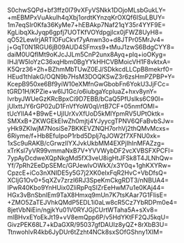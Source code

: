 S0chwSQPd+bf3ffz0l79vXFyVSNkk1DOjoMLsbGukLY=
+mEBMPxVuAkulh4qXbj1ordtKYnzqKrOXQf6ISuLBUY=
1m7eqSIr0Kfa36KyMe7+hEBAkp7Naf21qY35r4YYF9E=
KgLibqXkJyqp6gpfj7UOTKfVOYdpgjlcx0jFWZ8UyH8=
qO52LewlrjARTlOFuCkvf7yAnwn3o+d8JTPr05MrJv4=
j+GqT0N1RGU6jB09AUD4SFmxs9+tMuJ1zwS6BdgCYY8=
daiM0UQfIMt9oKJcJJLm5CnP2unx8Ayq+plq+ioOKyg=
IHJ/W5IoYzC36xqHbm0BgYYkHHCVBMoicVH1F8vktxA=
K5Qrz36+2h+BZhmMbTUwZ0EJ/SDkkcdLLCpB8mekrf0=
HEud1thIakG/OQN9b7HsM3DOQKSwZ3r6zsHmPZPBP+Y=
KcepB950xe6Bf9yiW10eXMfnGwGbobFn6YokU3JjFCc=
tGRD1H/KPZie+w6lJ1Gc/o6iubgaYcpluaZ+hxv8ynY=
lvrbyJWUeGzKRcBpxCi9D7EBB/bCaQ5PfUslks6C90I=
jUlxttJY6rGP02uD1FnVfYoW0qI/rtB7CF+05nmfOMI=
tUcYIlA4+B9wE+UjIUrXvXfUoD5kMIYpmRV5UPtOktk=
SMXxB+ZKWGEkEIwZh0mjtj4YJyycgTPNV6QFaBvbSJw=
yHk9ZKIwjM7NosiSe7BKKEVZNQH7orhVj2thQMvMcxs=
6Riyme/f+Hb8EfuIpoP1rbd5Dplj7qJOW2f7XFNU0xk=
1xSc9uRAKB/cGrwzIlYXJvkUkbMM4EXPjIhInMFAZzg=
xTrKsl7yVR99vmmaNxB7V+YVVWybDF2vcXVBSFXPCFI=
7ypAyDcdweXQpNkgMd5fX3veU8igHtJFSk8T4JLNhQw=
Yf/7pRh2EeDpSEMc/GPJewlvOWkX/x3Y0q+1ghKXYRw=
CpzcE+iCo3nXNIDE5y5G7j2XK0eIxFqR2HvC+VbDfsQ=
XCIjG1Ov0+5qXZv7zrzI6RJ3SpeKmCkgRDT3/nNBUA4=
IPwR40Kbo9YnHUix0ZliRpPqSIZrEeHwM7u1e0KAj44=
HGx3vBnSbnlEm9TaX8Hmxq9mUn7K7tsKAar7G1FIisE=
+ZMO5ZaTEJVhkQMdP5EDL1i0aLw8cR5Cz7YbRDPm0e4=
8jetVbNiEin/ngjkYu01V0RYJGjCUrtWTaha5A+sXv8=
mlBHvxEYoEkJt19+vV8emQpp6P/v5HdYKtFF2QJ5kqU=
GivzPEK68L7+kDaGXR/95037gfDAUIz8yQZ+8rXbB3U=
TtnwohlvR4kb6JyDUr6tZzht4NCk8sxSOfGShny1XIM=
